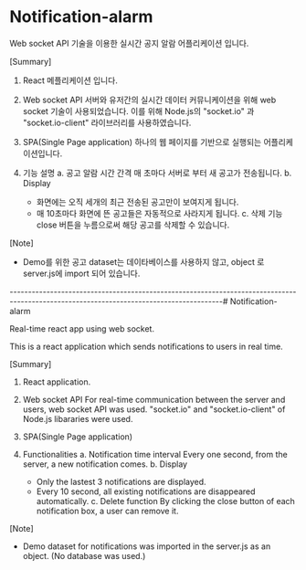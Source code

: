 # Notification-alarm

Web socket API 기술을 이용한 실시간 공지 알람 어플리케이션 입니다. 

[Summary]

1) React 메플리케이션 입니다.

2) Web socket API
  서버와 유저간의 실시간 데이터 커뮤니케이션을 위해 web socket 기술이 사용되었습니다. 
  이를 위해 Node.js의 "socket.io" 과 "socket.io-client" 라이브러리를 사용하였습니다.

3) SPA(Single Page application)
  하나의 웹 페이지를 기반으로 실행되는 어플리케이션입니다.

4) 기능 설명
  a. 공고 알람 시간 간격
    매 초마다 서버로 부터 새 공고가 전송됩니다.
  b. Display
    - 화면에는 오직 세개의 최근 전송된 공고만이 보여지게 됩니다.
    - 매 10초마다 화면에 뜬 공고들은 자동적으로 사라지게 됩니다.
  c. 삭제 기능
    close 버튼을 누름으로써 해당 공고를 삭제할 수 있습니다.


[Note]
- Demo를 위한 공고 dataset는 데이타베이스를 사용하지 않고, object 로 server.js에 import 되어 있습니다.


----------------------------------------------------------------------------------------------------------------------------------------# Notification-alarm

Real-time react app using web socket. 

This is a react application which sends notifications to users in real time.


[Summary]

1) React application.

2) Web socket API
  For real-time communication between the server and users, web socket API was used. 
  "socket.io" and "socket.io-client" of Node.js libararies were used.

3) SPA(Single Page application)

4) Functionalities
  a. Notification time interval
    Every one second, from the server, a new notification comes. 
  b. Display
    - Only the lastest 3 notifications are displayed. 
    - Every 10 second, all existing notifications are disappeared automatically.
  c. Delete function
    By clicking the close button of each notification box, a user can remove it.


[Note]
- Demo dataset for notifications was imported in the server.js as an object. (No database was used.)
